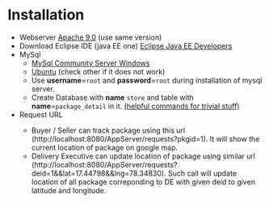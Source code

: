 <h1> Installation</h1>

* Webserver  [Apache 9.0](https://tomcat.apache.org/download-90.cgi) (use same version)
* Download Eclipse IDE (java EE one) [Eclipse Java EE Developers](https://www.eclipse.org/downloads/packages/release/Oxygen/3) 
* MySql
  * [MySql Community Server Windows](https://dev.mysql.com/downloads/mysql/)
  * [Ubuntu](https://www.digitalocean.com/community/tutorials/how-to-install-mysql-on-ubuntu-16-04) (check other if it does not work)
  * Use <b>username</b>=`root` and <b>password</b>=`root` during installation of mysql server.
  * Create Database with <b>name</b> `store` and table with <b>name</b>=`package_detail` in it. [(helpful commands for trivial stuff)](https://www.a2hosting.in/kb/developer-corner/mysql/managing-mysql-databases-and-users-from-the-command-line)
* <h>Request URL <h>
  * Buyer / Seller can track package using this url (http://localhost:8080/AppServer/requests?pkgid=1). It will show the current location    of package on google map.
  * Delivery Executive can update location of package using similar url (http://localhost:8080/AppServer/requests?deid=1&&lat=17.44798&&lng=78.34830). Such call will update location of all package correponding to DE with given deid to given latitude and longitude.
